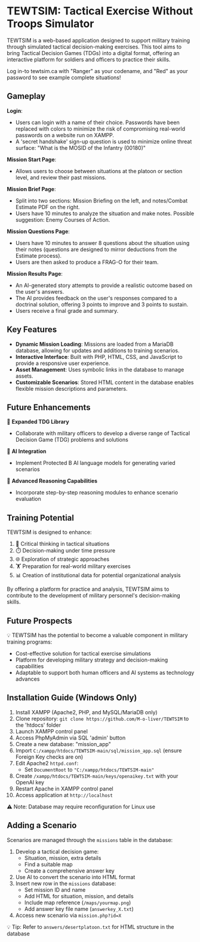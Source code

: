 # TEWTSIM: Tactical Exercise Without Troops Simulator

TEWTSIM is a web-based application designed to support military training through simulated tactical decision-making exercises. This tool aims to bring Tactical Decision Games (TDGs) into a digital format, offering an interactive platform for soldiers and officers to practice their skills.

Log in-to tewtsim.ca with "Ranger" as your codename, and "Red" as your password to see example complete situations!

## Gameplay

**Login**:
- Users can login with a name of their choice. Passwords have been replaced with colors to minimize the risk of compromising real-world passwords on a website run on XAMPP.
- A 'secret handshake' sign-up question is used to minimize online threat surface: "What is the MOSID of the Infantry (00180)"

**Mission Start Page**:
- Allows users to choose between situations at the platoon or section level, and review their past missions.

**Mission Brief Page**:
- Split into two sections: Mission Briefing on the left, and notes/Combat Estimate PDF on the right. 
- Users have 10 minutes to analyze the situation and make notes. Possible suggestion: Enemy Courses of Action.

**Mission Questions Page**:
- Users have 10 minutes to answer 8 questions about the situation using their notes (questions are designed to mirror deductions from the Estimate process).
- Users are then asked to produce a FRAG-O for their team.

**Mission Results Page**:
- An AI-generated story attempts to provide a realistic outcome based on the user's answers.
- The AI provides feedback on the user's responses compared to a doctrinal solution, offering 3 points to improve and 3 points to sustain.
- Users receive a final grade and summary.

## Key Features

- **Dynamic Mission Loading**: Missions are loaded from a MariaDB database, allowing for updates and additions to training scenarios.
- **Interactive Interface**: Built with PHP, HTML, CSS, and JavaScript to provide a responsive user experience.
- **Asset Management**: Uses symbolic links in the database to manage assets.
- **Customizable Scenarios**: Stored HTML content in the database enables flexible mission descriptions and parameters.

## Future Enhancements

🚀 **Expanded TDG Library**
- Collaborate with military officers to develop a diverse range of Tactical Decision Game (TDG) problems and solutions

🤖 **AI Integration**
- Implement Protected B AI language models for generating varied scenarios

🧠 **Advanced Reasoning Capabilities**
- Incorporate step-by-step reasoning modules to enhance scenario evaluation

## Training Potential

TEWTSIM is designed to enhance:

1. 🎯 Critical thinking in tactical situations
2. ⏱️ Decision-making under time pressure
3. 🌐 Exploration of strategic approaches
4. 🏋️ Preparation for real-world military exercises
5. 📊 Creation of institutional data for potential organizational analysis

By offering a platform for practice and analysis, TEWTSIM aims to contribute to the development of military personnel's decision-making skills.

## Future Prospects

💡 TEWTSIM has the potential to become a valuable component in military training programs:
- Cost-effective solution for tactical exercise simulations
- Platform for developing military strategy and decision-making capabilities
- Adaptable to support both human officers and AI systems as technology advances

## Installation Guide (Windows Only)

1. Install XAMPP (Apache2, PHP, and MySQL/MariaDB only)
2. Clone repository: `git clone https://github.com/M-o-liver/TEWTSIM` to the 'htdocs' folder
3. Launch XAMPP control panel
4. Access PhpMyAdmin via SQL 'admin' button
5. Create a new database: "mission_app"
6. Import `C:/xampp/htdocs/TEWTSIM-main/sql/mission_app.sql` (ensure Foreign Key checks are on)
7. Edit Apache2 `httpd.conf`:
   - Set `DocumentRoot` to `"C:/xampp/htdocs/TEWTSIM-main"`
8. Create `/xampp/htdocs/TEWTSIM-main/keys/openaikey.txt` with your OpenAI key
9. Restart Apache in XAMPP control panel
10. Access application at `http://localhost`

⚠️ Note: Database may require reconfiguration for Linux use

## Adding a Scenario

Scenarios are managed through the `missions` table in the database:

1. Develop a tactical decision game:
   - Situation, mission, extra details
   - Find a suitable map
   - Create a comprehensive answer key
2. Use AI to convert the scenario into HTML format
3. Insert new row in the `missions` database:
   - Set mission ID and name
   - Add HTML for situation, mission, and details
   - Include map reference (`/maps/yourmap.png`)
   - Add answer key file name (`answerkey_X.txt`)
4. Access new scenario via `mission.php?id=X`

💡 Tip: Refer to `answers/desertplatoon.txt` for HTML structure in the database